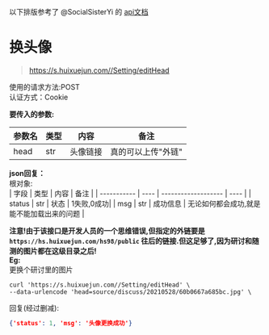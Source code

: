 以下排版参考了 @SocialSisterYi 的 [api文档](https://github.com/SocialSisterYi/bilibili-API-collect/blob/master/login/login_action/password.md)
# 换头像
>https://s.huixuejun.com//Setting/editHead

使用的请求方法:POST  
认证方式：Cookie  

**要传入的参数:**

| 参数名      | 类型 | 内容             |  备注             |
| ----------- | ---- | ---------------- |  ---------------- |        
| head    | str  | 头像链接     | 真的可以上传"外链" |

**json回复：**  
根对象:  
| 字段        | 类型 | 内容                | 备注 |
| ----------- | ---- | ------------------- | ---- |
| status | str  | 状态 | 1失败,0成功|
| msg | str  | 成功信息 | 无论如何都会成功,就是能不能加载出来的问题 |  

 **注意!由于该接口是开发人员的一个思维错误,但指定的外链要是`https://hs.huixuejun.com/hs98/public` 往后的链接.但这足够了,因为研讨和随测的图片都在这级目录之后!**  
**Eg:**  
更换个研讨里的图片  
```shell
curl 'https://s.huixuejun.com//Setting/editHead' \
--data-urlencode 'head=source/discuss/20210528/60b0667a685bc.jpg' \
```
回复(经过删减):
```json
{'status': 1, 'msg': '头像更换成功'}
```
